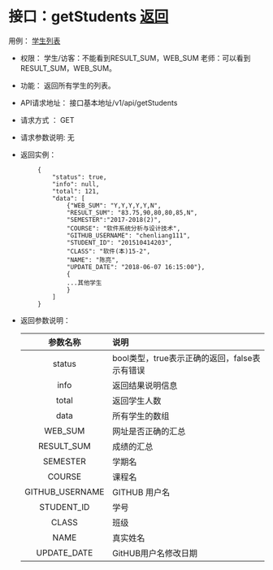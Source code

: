 # 接口：getStudents  [返回](../README.md)
用例： [学生列表](../example/学生列表.md)

- 权限：
    学生/访客：不能看到RESULT_SUM，WEB_SUM
    老师：可以看到RESULT_SUM，WEB_SUM。

- 功能：
    返回所有学生的列表。

- API请求地址：
   接口基本地址/v1/api/getStudents

- 请求方式 ：
    GET

- 请求参数说明:
    无

- 返回实例：
```
        {
            "status": true,
            "info": null,
            "total": 121,
            "data": [
                {"WEB_SUM": "Y,Y,Y,Y,Y,N",
                "RESULT_SUM": "83.75,90,80,80,85,N",
                "SEMESTER":"2017-2018(2)",
                "COURSE": "软件系统分析与设计技术",
                "GITHUB_USERNAME": "chenliang111",
                "STUDENT_ID": "201510414203",
                "CLASS": "软件(本)15-2",
                "NAME": "陈亮",
                "UPDATE_DATE": "2018-06-07 16:15:00"},
                {
                ...其他学生
                }
            ]
        }
```
- 返回参数说明：

  |参数名称|说明|
  |:---------:|:--------------------------------------------------------|
  |status|bool类型，true表示正确的返回，false表示有错误|
  |info|返回结果说明信息|
  |total|返回学生人数|
  |data|所有学生的数组|
  |WEB_SUM|网址是否正确的汇总|
  |RESULT_SUM|成绩的汇总|
  |SEMESTER|学期名|
  |COURSE|课程名|
  |GITHUB_USERNAME|GITHUB 用户名|
  |STUDENT_ID|学号|
  |CLASS|班级|
  |NAME|真实姓名|
  |UPDATE_DATE|GitHUB用户名修改日期|